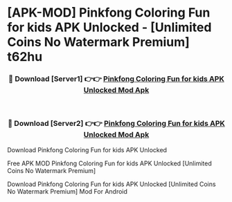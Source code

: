 # [APK-MOD] Pinkfong Coloring Fun for kids APK Unlocked - [Unlimited Coins No Watermark Premium] t62hu



<div align="center">
<h3>🔴 Download [Server1] 👉👉 <a href="https://momento.my/?title=Pinkfong_Coloring_Fun_for_kids_APK_Unlocked">Pinkfong Coloring Fun for kids APK Unlocked Mod Apk</a></h3><br>

<h3>🔴 Download [Server2] 👉👉 <a href="https://momento.my/?title=Pinkfong_Coloring_Fun_for_kids_APK_Unlocked">Pinkfong Coloring Fun for kids APK Unlocked Mod Apk</a></h3>
</div>



Download Pinkfong Coloring Fun for kids APK Unlocked 

Free APK MOD Pinkfong Coloring Fun for kids APK Unlocked [Unlimited Coins No Watermark Premium]

Download Pinkfong Coloring Fun for kids APK Unlocked [Unlimited Coins No Watermark Premium] Mod For Android
